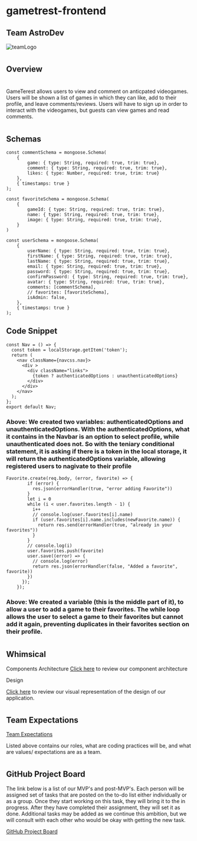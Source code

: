 # gametrest-frontend

## Team AstroDev

![teamLogo](https://static.vecteezy.com/system/resources/previews/004/815/102/non_2x/cute-astronaut-working-as-a-programmer-free-vector.jpg)

#

## Overview

#

GameTerest allows users to view and comment on anticpated videogames. Users will be shown a list of games in which they can like, add to their profile, and leave comments/reviews. Users will have to sign up in order to interact with the videogames, but guests can view games and read comments. 


#

## Schemas

```
const commentSchema = mongoose.Schema(
    {
        game: { type: String, required: true, trim: true},
        comment: { type: String, required: true, trim: true},
        likes: { type: Number, required: true, trim: true}
    },
    { timestamps: true }
);

const favoriteSchema = mongoose.Schema(
    {
        gameId: { type: String, required: true, trim: true},
        name: { type: String, required: true, trim: true},
        image: { type: String, required: true, trim: true},
    }
)

const userSchema = mongoose.Schema(
    {
        userName: { type: String, required: true, trim: true},
        firstName: { type: String, required: true, trim: true},
        lastName: { type: String, required: true, trim: true},
        email: { type: String, required: true, trim: true},
        password: { type: String, required: true, trim: true},
        confirmPassword: { type: String, required: true, trim: true},
        avatar: { type: String, required: true, trim: true},
        comments: [commentSchema],
        // favorites: [favoriteSchema],
        isAdmin: false,
    },
    { timestamps: true }
);

```
## Code Snippet
```
const Nav = () => {
  const token = localStorage.getItem('token');
  return (
    <nav className={navcss.nav}>
      <div >
        <div className="links">
          {token ? authenticatedOptions : unauthenticatedOptions}
        </div>
      </div>
    </nav>
  );
};
export default Nav;
```
### Above: We created two variables: authenticatedOptions and unauthenticatedOptions. With the authenticatedOptions, what it contains in the Navbar is an option to select profile, while unauthenticated does not. So with the teniary conditional statement, it is asking if there is a token in the local storage, it will return the authenticatedOptions variable, allowing registered users to nagivate to their profile
```
Favorite.create(req.body, (error, favorite) => {
        if (error) {
          res.json(errorHandler(true, "error adding Favorite"))
        }
        let i = 0
        while (i < user.favorites.length - 1) {
          i++
          // console.log(user.favorites[i].name)
          if (user.favorites[i].name.includes(newFavorite.name)) {
            return res.send(errorHandler(true, "already in your favorites"))
          }
        }
        // console.log(i)
        user.favorites.push(favorite)
        user.save((error) => {
          // console.log(error)
          return res.json(errorHandler(false, "Added a favorite", favorite))
        })
      });
    });
```
### Above: We created a variable (this is the middle part of it), to allow a user to add a game to their favorites. The while loop allows the user to select a game to their favorites but cannot add it again, preventing duplicates in their favorites section on their profile.

#

## Whimsical

Components Architecture
[Click here](https://whimsical.com/gameterest-Dg4UiSceLQWpFjVuBActiX) to review our component architecture

Design

[Click here](https://www.figma.com/file/POIF6n9solHxRYnuyD3qLe/Gametrest?node-id=0%3A1)
to review our visual representation of the design of our application.  

#

## Team Expectations

[Team Expectations](https://docs.google.com/document/d/1gEEEZLYQv1FVZnj01EOuUKc1Dxf7jszYB9pLbA_D53M/edit?usp=sharing)

Listed above contains our roles, what are coding practices will be, and what are values/ expectations are as a team. 

#

## GitHub Project Board

The link below is a list of our MVP's and post-MVP's. Each person will be assigned set of tasks that are posted on the to-do list either individually or as a group. Once they start working on this task, they will bring it to the in progress. After they have completed their assignment, they will set it as done. Additional tasks may be added as we continue this ambition, but we will consult with each other who would be okay with getting the new task.

[GitHub Project Board](https://github.com/users/Elvedin123/projects/1/views/1)

#

